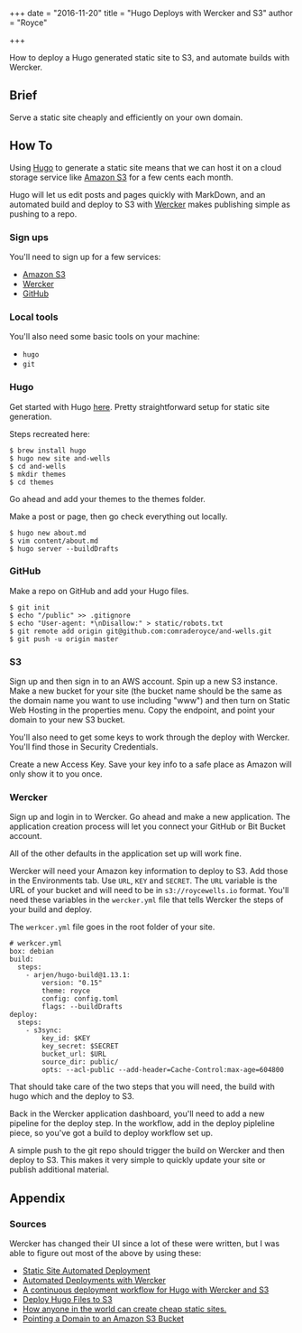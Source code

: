 +++
date = "2016-11-20"
title = "Hugo Deploys with Wercker and S3"
author = "Royce"

+++

How to deploy a Hugo generated static site to S3, and automate builds with Wercker.

<!--more--> 

## Brief

Serve a static site cheaply and efficiently on your own domain. 

## How To

Using [Hugo](https://gohugo.io/) to generate a static site means that we can host it on a cloud storage service like [Amazon S3](https://aws.amazon.com/s3/) for a few cents each month. 

Hugo will let us edit posts and pages quickly with MarkDown, and an automated build and deploy to S3 with [Wercker](www.wercker.com) makes publishing simple as pushing to a repo.

### Sign ups

You'll need to sign up for a few services: 

- [Amazon S3](https://aws.amazon.com/s3/)
- [Wercker](http://www.wercker.com)
- [GitHub](http://github.com)

### Local tools

You'll also need some basic tools on your machine: 

- `hugo`
- `git`

### Hugo

Get started with Hugo [here](https://gohugo.io/tutorials/automated-deployments/). Pretty straightforward setup for static site generation.

Steps recreated here: 

```
$ brew install hugo
$ hugo new site and-wells
$ cd and-wells
$ mkdir themes
$ cd themes
```

Go ahead and add your themes to the themes folder.

Make a post or page, then go check everything out locally. 

``` 
$ hugo new about.md
$ vim content/about.md
$ hugo server --buildDrafts
```

### GitHub

Make a repo on GitHub and add your Hugo files.

```
$ git init
$ echo "/public" >> .gitignore 
$ echo "User-agent: *\nDisallow:" > static/robots.txt
$ git remote add origin git@github.com:comraderoyce/and-wells.git
$ git push -u origin master
```

### S3

Sign up and then sign in to an AWS account. Spin up a new S3 instance. Make a new bucket for your site (the bucket name should be the same as the domain name you want to use including "www") and then turn on Static Web Hosting in the properties menu. Copy the endpoint, and point your domain to your new S3 bucket. 

You'll also need to get some keys to work through the deploy with Wercker. You'll find those in Security Credentials. 

Create a new Access Key. Save your key info to a safe place as Amazon will only show it to you once. 


### Wercker

Sign up and login in to Wercker. Go ahead and make a new application. The application creation process will let you connect your GitHub or Bit Bucket account. 

All of the other defaults in the application set up will work fine. 

Wercker will need your Amazon key information to deploy to S3. Add those in the Environments tab. Use `URL`, `KEY` and `SECRET`. The `URL` variable is the URL  of your bucket and will need to be in `s3://roycewells.io` format. You'll need these variables in the `wercker.yml` file that tells Wercker the steps of your build and deploy. 

The `werkcer.yml` file goes in the root folder of your site. 

```
# werkcer.yml
box: debian
build:
  steps:
    - arjen/hugo-build@1.13.1:
        version: "0.15"
        theme: royce
        config: config.toml
        flags: --buildDrafts
deploy:
  steps:
    - s3sync:
        key_id: $KEY
        key_secret: $SECRET
        bucket_url: $URL
        source_dir: public/
        opts: --acl-public --add-header=Cache-Control:max-age=604800
```

That should take care of the two steps that you will need, the build with hugo which and the deploy to S3. 

Back in the Wercker application dashboard, you'll need to add a new pipeline for the deploy step. In the workflow, add in the deploy pipleline piece, so you've got a build to deploy workflow set up. 

A simple push to the git repo should trigger the build on Wercker and then deploy to S3. This makes it very simple to quickly update your site or publish additional material. 

## Appendix

### Sources 

Wercker has changed their UI since a lot of these were written, but I was able to figure out most of the above by using these: 

- [Static Site Automated Deployment](https://samaxes.com/2016/02/static-site-automated-deployment/)
- [Automated Deployments with Wercker](https://gohugo.io/tutorials/automated-deployments/)
- [A continuous deployment workflow for Hugo with Wercker and S3](http://danbahrami.io/articles/wercker-s3-workflow-hugo-deploy/)
- [Deploy Hugo Files to S3](https://lustforge.com/2016/02/28/deploy-hugo-files-to-s3/)
- [How anyone in the world can create cheap static sites.](http://katsenblog.com/post/85144002449/how-anyone-in-the-world-can-create-cheap-static)
- [Pointing a Domain to an Amazon S3 Bucket](http://steveliles.github.io/pointing_a_domain_name_to_an_amazon_s3_bucket.html)






